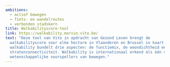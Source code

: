 ```yaml
---
ambitions:
  - actief bewegen
  - fiets- en wandelroutes
  - verbonden stadskern
title: Walkabilityscore-tool
link: https://walkability.marvin.vito.be/
text: "Deze tool van Vito in opdracht van Gezond Leven brengt de
  walkabilityscore voor elke hectare in Vlaanderen en Brussel in kaart. De
  walkability bundelt drie aspecten: de functiemix, de woondichtheid en de
  stratenconnectiviteit. Walkability is internationaal erkend als één van de 
  wetenschappelijke voorspellers van bewegen."
---
```

